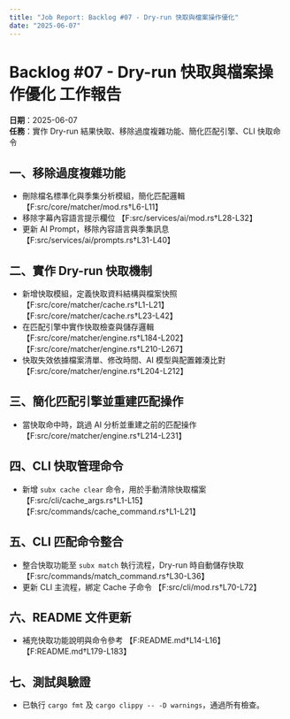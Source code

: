 ```yaml
---
title: "Job Report: Backlog #07 - Dry-run 快取與檔案操作優化"
date: "2025-06-07"
---
```


# Backlog #07 - Dry-run 快取與檔案操作優化 工作報告

**日期**：2025-06-07  
**任務**：實作 Dry-run 結果快取、移除過度複雜功能、簡化匹配引擎、CLI 快取命令

## 一、移除過度複雜功能

- 刪除檔名標準化與季集分析模組，簡化匹配邏輯  【F:src/core/matcher/mod.rs†L6-L11】
- 移除字幕內容語言提示欄位  【F:src/services/ai/mod.rs†L28-L32】
- 更新 AI Prompt，移除內容語言與季集訊息  【F:src/services/ai/prompts.rs†L31-L40】

## 二、實作 Dry-run 快取機制

- 新增快取模組，定義快取資料結構與檔案快照  【F:src/core/matcher/cache.rs†L1-L21】【F:src/core/matcher/cache.rs†L23-L42】
- 在匹配引擎中實作快取檢查與儲存邏輯  【F:src/core/matcher/engine.rs†L184-L202】【F:src/core/matcher/engine.rs†L210-L267】
- 快取失效依據檔案清單、修改時間、AI 模型與配置雜湊比對  【F:src/core/matcher/engine.rs†L204-L212】

## 三、簡化匹配引擎並重建匹配操作

- 當快取命中時，跳過 AI 分析並重建之前的匹配操作  【F:src/core/matcher/engine.rs†L214-L231】

## 四、CLI 快取管理命令

- 新增 `subx cache clear` 命令，用於手動清除快取檔案  【F:src/cli/cache_args.rs†L1-L15】【F:src/commands/cache_command.rs†L1-L21】

## 五、CLI 匹配命令整合

- 整合快取功能至 `subx match` 執行流程，Dry-run 時自動儲存快取  【F:src/commands/match_command.rs†L30-L36】
- 更新 CLI 主流程，綁定 Cache 子命令  【F:src/cli/mod.rs†L70-L72】

## 六、README 文件更新

- 補充快取功能說明與命令參考  【F:README.md†L14-L16】【F:README.md†L179-L183】

## 七、測試與驗證

- 已執行 `cargo fmt` 及 `cargo clippy -- -D warnings`，通過所有檢查。
